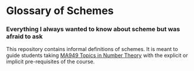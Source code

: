 # Glossary of Schemes
<!--# adomani.github.io -->

<H3>Everything I always wanted to know about scheme but was afraid to ask</H3>

This repository contains informal definitions of schemes.  It is meant to guide students taking <a href="https://warwick.ac.uk/fac/sci/maths/postgrad/current/phd_studies/modules/ma939/" target="_blank">MA949 Topics in Number Theory</a> with the explicit or implicit pre-requisites of the course.
